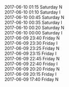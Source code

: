 2017-06-10 01:15 Saturday  N  
2017-06-10 01:10 Saturday  I  
2017-06-10 00:45 Saturday  N  
2017-06-10 00:35 Saturday  I  
2017-06-10 00:20 Saturday  N  
2017-06-10 00:00 Saturday  I  
2017-06-09 23:40 Friday  N  
2017-06-09 23:30 Friday  I  
2017-06-09 23:25 Friday  N  
2017-06-09 23:15 Friday  I  
2017-06-09 22:45 Friday  N  
2017-06-09 22:40 Friday  I  
2017-06-09 20:20 Friday  N  
2017-06-09 20:15 Friday  I  
2017-06-09 17:40 Friday  N  
